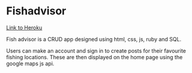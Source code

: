 # Fishadvisor

[Link to Heroku](https://glacial-sands-22653.herokuapp.com/)

Fish advisor is a CRUD app designed using html, css, js, ruby and SQL.

Users can make an account and sign in to create posts for their favourite fishing locations.
These are then displayed on the home page using the google maps js api.